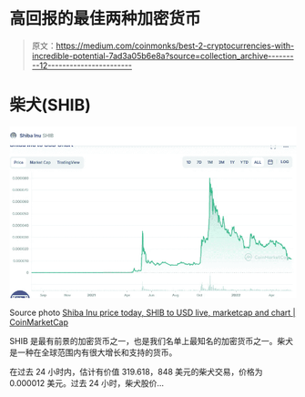 # 高回报的最佳两种加密货币

> 原文：<https://medium.com/coinmonks/best-2-cryptocurrencies-with-incredible-potential-7ad3a05b6e8a?source=collection_archive---------12----------------------->

# 柴犬(SHIB)

![](img/49643abb52cd546a84b83631a9cd9fe0.png)

Source photo [Shiba Inu price today, SHIB to USD live, marketcap and chart | CoinMarketCap](https://coinmarketcap.com/currencies/shiba-inu/)

SHIB 是最有前景的加密货币之一，也是我们名单上最知名的加密货币之一。柴犬是一种在全球范围内有很大增长和支持的货币。

在过去 24 小时内，估计有价值 319.618，848 美元的柴犬交易，价格为 0.000012 美元。过去 24 小时，柴犬股价…
